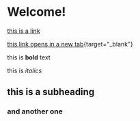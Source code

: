 ---
---

# Welcome!

[this is a link](https://focia-namuwongo.org)  

[this link opens in a new tab](https://friendsofchildreninafrica.org){target="_blank"}

this is **bold** text

this is _italics_

## this is a subheading
### and another one
